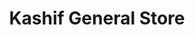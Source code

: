 ---
title: "Kashif General Store"
url: /karachi/kashif-general-store-x3vm-rqv-unnamed-road-sector-5-g-new-karachi-town/
shop: general
---